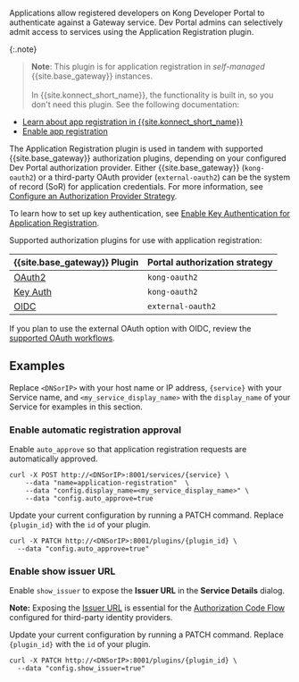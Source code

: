 Applications allow registered developers on Kong Developer Portal to
authenticate against a Gateway service. Dev Portal admins can
selectively admit access to services using the
Application Registration plugin.

{:.note}
> **Note**: This plugin is for application registration in _self-managed_ 
> {{site.base_gateway}} instances.
> <br>
> <br>
> In {{site.konnect_short_name}}, the functionality is built in, so you 
> don't need this plugin. See the following documentation:
* [Learn about app registration in {{site.konnect_short_name}}](/konnect/dev-portal/applications/application-overview/)
* [Enable app registration](/konnect/dev-portal/applications/enable-app-reg/)

The Application Registration plugin is used in tandem with supported {{site.base_gateway}} authorization
plugins, depending on your configured Dev
Portal authorization provider. Either {{site.base_gateway}} (`kong-oauth2`) or a third-party OAuth provider
(`external-oauth2`) can be the system of record (SoR) for application credentials. For more
information, see
[Configure an Authorization Provider Strategy](/gateway/latest/kong-enterprise/dev-portal/applications/auth-provider-strategy/).

To learn how to set up key authentication, see [Enable Key Authentication for Application Registration](/gateway/latest/kong-enterprise/dev-portal/applications/enable-key-auth-plugin/).

Supported authorization plugins for use with application registration:

| {{site.base_gateway}} Plugin | Portal authorization strategy |
|:------|:-----------------------------------------------------|
| [OAuth2](/hub/kong-inc/oauth2/) | `kong-oauth2` |
| [Key Auth](/hub/kong-inc/key-auth/)| `kong-oauth2` |
| [OIDC](/hub/kong-inc/openid-connect/)| `external-oauth2` |

If you plan to use the external OAuth option with OIDC, review the
[supported OAuth workflows](/gateway/latest/kong-enterprise/dev-portal/authentication/3rd-party-oauth/).

## Examples

Replace `<DNSorIP>` with your host name or IP address, `{service}` with
your Service name, and `<my_service_display_name>` with the
`display_name` of your Service for examples in this section.

### Enable automatic registration approval

Enable `auto_approve` so that application registration requests are
automatically approved.

```
curl -X POST http://<DNSorIP>:8001/services/{service} \
    --data "name=application-registration"  \
    --data "config.display_name=<my_service_display_name>" \
    --data "config.auto_approve=true
```

Update your current configuration by running a PATCH command. Replace `{plugin_id}` with the `id` of your plugin.

```
curl -X PATCH http://<DNSorIP>:8001/plugins/{plugin_id} \
  --data "config.auto_approve=true"
```
### Enable show issuer URL

Enable `show_issuer` to expose the **Issuer URL** in the **Service Details** dialog.

**Note:** Exposing the [Issuer URL](/gateway/latest/kong-enterprise/dev-portal/applications/enable-application-registration#show-url-issuer) is essential
for the
[Authorization Code Flow](/gateway/latest/kong-enterprise/dev-portal/authentication/3rd-party-oauth/#ac-flow) configured for third-party identity providers.

Update your current configuration by running a PATCH command. Replace `{plugin_id}` with the `id` of your plugin.

```
curl -X PATCH http://<DNSorIP>:8001/plugins/{plugin_id} \
  --data "config.show_issuer=true"
```
